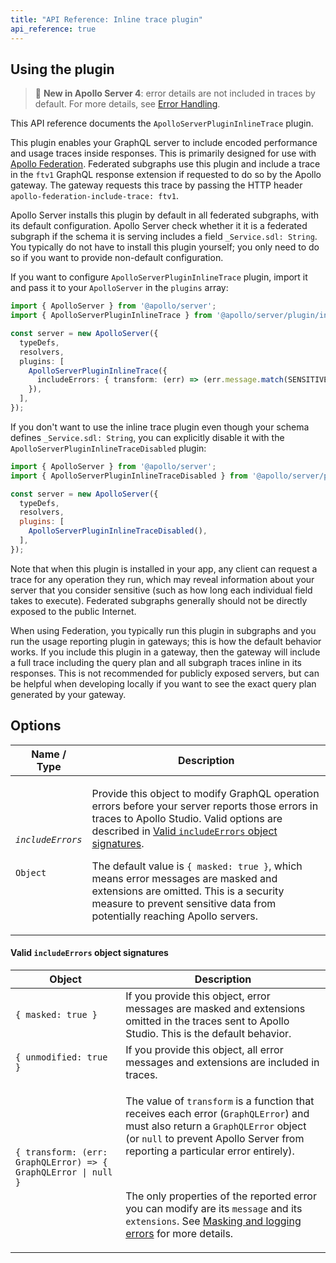 ```yaml
---
title: "API Reference: Inline trace plugin"
api_reference: true
---
```


## Using the plugin

> 📣 **New in Apollo Server 4**: error details are not included in traces by default. For more details, see [Error Handling](../../data/errors/#masking-and-logging-errors).

This API reference documents the `ApolloServerPluginInlineTrace` plugin.

This plugin enables your GraphQL server to include encoded performance and usage traces inside responses. This is primarily designed for use with [Apollo Federation](/federation/metrics/). Federated subgraphs use this plugin and include a trace in the `ftv1` GraphQL response extension if requested to do so by the Apollo gateway. The gateway requests this trace by passing the HTTP header `apollo-federation-include-trace: ftv1`.

Apollo Server installs this plugin by default in all federated subgraphs, with its default configuration. Apollo Server check whether it it is a federated subgraph if the schema it is serving includes a field `_Service.sdl: String`.  You typically do not have to install this plugin yourself; you only need to do so if you want to provide non-default configuration.

If you want to configure `ApolloServerPluginInlineTrace` plugin, import it and pass it to your `ApolloServer` in the `plugins` array:

<MultiCodeBlock>

```ts
import { ApolloServer } from '@apollo/server';
import { ApolloServerPluginInlineTrace } from '@apollo/server/plugin/inlineTrace';

const server = new ApolloServer({
  typeDefs,
  resolvers,
  plugins: [
    ApolloServerPluginInlineTrace({
      includeErrors: { transform: (err) => (err.message.match(SENSITIVE_REGEX) ? null : err ) },
    }),
  ],
});
```

</MultiCodeBlock>

If you don't want to use the inline trace plugin even though your schema defines `_Service.sdl: String`, you can explicitly disable it with the `ApolloServerPluginInlineTraceDisabled` plugin:

```js
import { ApolloServer } from '@apollo/server';
import { ApolloServerPluginInlineTraceDisabled } from '@apollo/server/plugin/disabled';

const server = new ApolloServer({
  typeDefs,
  resolvers,
  plugins: [
    ApolloServerPluginInlineTraceDisabled(),
  ],
});
```

Note that when this plugin is installed in your app, any client can request a trace for any operation they run, which may reveal information about your server that you consider sensitive (such as how long each individual field takes to execute). Federated subgraphs generally should not be directly exposed to the public Internet.

When using Federation, you typically run this plugin in subgraphs and you run the usage reporting plugin in gateways; this is how the default behavior works. If you include this plugin in a gateway, then the gateway will include a full trace including the query plan and all subgraph traces inline in its responses. This is not recommended for publicly exposed servers, but can be helpful when developing locally if you want to see the exact query plan generated by your gateway.

## Options

<table class="field-table">
  <thead>
    <tr>
      <th>Name /<br/>Type</th>
      <th>Description</th>
    </tr>
  </thead>

<tbody>

<tr>
<td>

###### `includeErrors`

`Object`
</td>
<td>

Provide this object to modify GraphQL operation errors before your server reports those errors in traces to Apollo Studio. Valid options are described in [Valid `includeErrors` object signatures](#valid-includeerrors-object-signatures).

The default value is `{ masked: true }`, which means error messages are masked and extensions are omitted. This is a security measure to prevent sensitive data from potentially reaching Apollo servers.
</td>
</tr>

</tbody>
</table>


#### Valid `includeErrors` object signatures

| Object | Description |
|--------|-------------|
| `{ masked: true }` | If you provide this object, error messages are masked and extensions omitted in the traces sent to Apollo Studio.  This is the default behavior.|
| `{ unmodified: true }`| If you provide this object, all error messages and extensions are included in traces. |
| <code>{ transform: (err: GraphQLError) => { GraphQLError &vert; null }</code> |<p>The value of `transform` is a function that receives each error (`GraphQLError`) and must also return a `GraphQLError` object (or `null` to prevent Apollo Server from reporting a particular error entirely).</p><br/><p>The only properties of the reported error you can modify are its `message` and its `extensions`. See [Masking and logging errors](../../data/errors/#masking-and-logging-errors) for more details.</p>|
